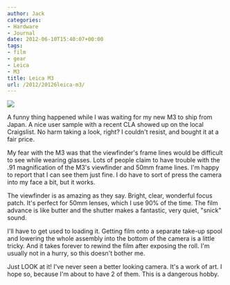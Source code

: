 ```yaml
---
author: Jack
categories:
- Hardware
- Journal
date: 2012-06-10T15:40:07+00:00
tags:
- film
- gear
- Leica
- M3
title: Leica M3
url: /2012/20126leica-m3/
---
```


![][1] 

A funny thing happened while I was waiting for my new M3 to ship from Japan. A nice user sample with a recent CLA showed up on the local Craigslist. No harm taking a look, right? I couldn't resist, and bought it at a fair price.

My fear with the M3 was that the viewfinder's frame lines would be difficult to see while wearing glasses. Lots of people claim to have trouble with the .91 magnification of the M3's viewfinder and 50mm frame lines. I'm happy to report that I can see them just fine. I do have to sort of press the camera into my face a bit, but it works.&nbsp;

The viewfinder is as amazing as they say. Bright, clear, wonderful focus patch. It's perfect for 50mm lenses, which I use 90% of the time. The film advance is like butter and the shutter makes a fantastic, very quiet, "snick" sound.&nbsp;

I'll have to get used to loading it. Getting film onto a separate take-up spool and lowering the whole assembly into the bottom of the camera is a little tricky. And it takes forever to rewind the film after exposing the roll. I'm usually not in a hurry, so this doesn't bother me.

Just LOOK at it! I've never seen a better looking camera. It's a work of art. I hope so, because I'm about to have 2 of them. This is a dangerous hobby.

 [1]: /img/2012/06/Leica-M3.jpg
